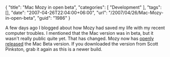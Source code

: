 {
	"title": "Mac Mozy in open beta",
	"categories": [
		"Development"
	],
	"tags": [],
	"date": "2007-04-26T22:04:00+06:00",
	"url": "/2007/04/26/Mac-Mozy-in-open-beta",
	"guid": "1986"
}

A few days ago I blogged about how Mozy had saved my life with my recent computer troubles. I mentioned that the Mac version was in beta, but it wasn't really public quite yet. That has changed. Mozy now has <a href="https://mozy.com/mozy/macmozy">openly released</a> the Mac Beta version. If you downloaded the version from Scott Pinkston, grab it again as this is a newer build.